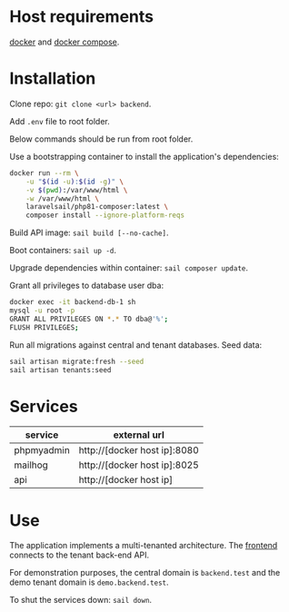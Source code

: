 # Host requirements

[docker](https://www.docker.com/) and [docker compose](https://docs.docker.com/compose/install/).

# Installation

Clone repo: `git clone <url> backend`.

Add `.env` file to root folder.

Below commands should be run from root folder.

Use a bootstrapping container to install the application's dependencies:
```bash
docker run --rm \
    -u "$(id -u):$(id -g)" \
    -v $(pwd):/var/www/html \
    -w /var/www/html \
    laravelsail/php81-composer:latest \
    composer install --ignore-platform-reqs
```

Build API image: `sail build [--no-cache]`.

Boot containers: `sail up -d`.

Upgrade dependencies within container: `sail composer update`.

Grant all privileges to database user dba:

```bash
docker exec -it backend-db-1 sh
mysql -u root -p
GRANT ALL PRIVILEGES ON *.* TO dba@'%';
FLUSH PRIVILEGES;
```

Run all migrations against central and tenant databases. Seed data:

```bash
sail artisan migrate:fresh --seed
sail artisan tenants:seed
```

# Services

| service | external url |
|---|---|
| phpmyadmin | http://[docker host ip]:8080 |
| mailhog | http://[docker host ip]:8025 |
| api | http://[docker host ip] |

# Use

The application implements a multi-tenanted architecture. The [frontend](https://github.com/mathieu-tulpinck/ehb-ad) connects to the tenant back-end API. 

For demonstration purposes, the central domain is `backend.test` and the demo tenant domain is `demo.backend.test`.

To shut the services down: `sail down`.